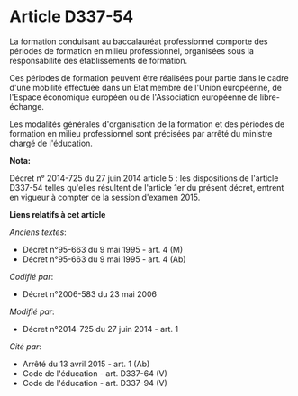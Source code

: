 # Article D337-54

La formation conduisant au baccalauréat professionnel comporte des périodes de formation en milieu professionnel, organisées
sous la responsabilité des établissements de formation.

Ces périodes de formation peuvent être réalisées pour partie dans le cadre d'une mobilité effectuée dans un Etat membre de
l'Union européenne, de l'Espace économique européen ou de l'Association européenne de libre-échange. 

Les modalités générales d'organisation de la formation et des périodes de formation en milieu professionnel sont précisées
par arrêté du ministre chargé de l'éducation.

**Nota:**

Décret n° 2014-725 du 27 juin 2014 article 5 : les dispositions de l'article D337-54 telles qu'elles résultent de l'article
1er du présent décret, entrent en vigueur à compter de la session d'examen 2015.

**Liens relatifs à cet article**

_Anciens textes_:

  - Décret n°95-663 du 9 mai 1995 - art. 4 (M)
  - Décret n°95-663 du 9 mai 1995 - art. 4 (Ab)

_Codifié par_:

  - Décret n°2006-583 du 23 mai 2006

_Modifié par_:

  - Décret n°2014-725 du 27 juin 2014 - art. 1

_Cité par_:

  - Arrêté du 13 avril 2015 - art. 1 (Ab)
  - Code de l'éducation - art. D337-64 (V)
  - Code de l'éducation - art. D337-94 (V)

